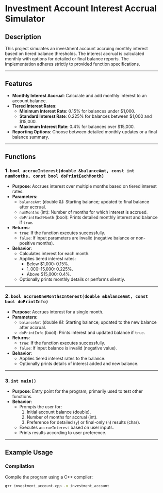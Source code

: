 # Investment Account Interest Accrual Simulator

## Description
This project simulates an investment account accruing monthly interest based on tiered balance thresholds. The interest accrual is calculated monthly with options for detailed or final balance reports. The implementation adheres strictly to provided function specifications.

---

## Features
- **Monthly Interest Accrual**: Calculate and add monthly interest to an account balance.
- **Tiered Interest Rates**:
  - **Minimum Interest Rate**: 0.15% for balances under $1,000.
  - **Standard Interest Rate**: 0.225% for balances between $1,000 and $15,000.
  - **Maximum Interest Rate**: 0.4% for balances over $15,000.
- **Reporting Options**: Choose between detailed monthly updates or a final balance summary.

---

## Functions

### 1. `bool accrueInterest(double &balanceAmt, const int numMonths, const bool doPrintEachMonth)`
- **Purpose**: Accrues interest over multiple months based on tiered interest rates.
- **Parameters**:
  - `balanceAmt` (double &): Starting balance; updated to final balance after accrual.
  - `numMonths` (int): Number of months for which interest is accrued.
  - `doPrintEachMonth` (bool): Prints detailed monthly interest and balance if `true`.
- **Returns**:
  - `true`: If the function executes successfully.
  - `false`: If input parameters are invalid (negative balance or non-positive months).
- **Behavior**:
  - Calculates interest for each month.
  - Applies tiered interest rates:
    - Below $1,000: 0.15%.
    - $1,000–$15,000: 0.225%.
    - Above $15,000: 0.4%.
  - Optionally prints monthly details or performs silently.

---

### 2. `bool accrueOneMonthsInterest(double &balanceAmt, const bool doPrintInfo)`
- **Purpose**: Accrues interest for a single month.
- **Parameters**:
  - `balanceAmt` (double &): Starting balance; updated to the new balance after accrual.
  - `doPrintInfo` (bool): Prints interest and updated balance if `true`.
- **Returns**:
  - `true`: If the function executes successfully.
  - `false`: If input balance is invalid (negative value).
- **Behavior**:
  - Applies tiered interest rates to the balance.
  - Optionally prints details of interest added and new balance.

---

### 3. `int main()`
- **Purpose**: Entry point for the program, primarily used to test other functions.
- **Behavior**:
  - Prompts the user for:
    1. Initial account balance (double).
    2. Number of months for accrual (int).
    3. Preference for detailed (`y`) or final-only (`n`) results (char).
  - Executes `accrueInterest` based on user inputs.
  - Prints results according to user preference.

---

## Example Usage

### Compilation
Compile the program using a C++ compiler:
```bash
g++ investment_account.cpp -o investment_account

